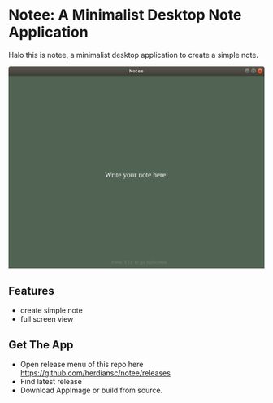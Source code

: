# Notee: A Minimalist Desktop Note Application
Halo this is notee, a minimalist desktop application to create a simple note.

![notee screenshow](https://raw.githubusercontent.com/herdiansc/notee/main/ss.png "screenshot")

## Features
- create simple note
- full screen view

## Get The App
- Open release menu of this repo here https://github.com/herdiansc/notee/releases
- Find latest release
- Download AppImage or build from source.
